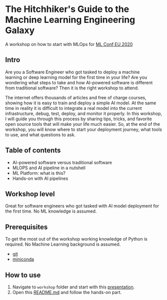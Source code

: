 # The Hitchhiker's Guide to the Machine Learning Engineering Galaxy

A workshop on how to start with MLOps for [ML Conf EU 2020](https://mlconf.eu/)

## Intro
Are you a Software Engineer who got tasked to deploy a machine learning or deep learning model for the first time in your life? Are you wondering what steps to take and how AI-powered software is different from traditional software? Then it is the right workshop to attend.

The internet offers thousands of articles and free of charge courses, showing how it is easy to train and deploy a simple AI model. At the same time in reality it is difficult to integrate a real model into the current infrastructure, debug, test, deploy, and monitor it properly. In this workshop, I will guide you through this process by sharing tips, tricks, and favorite open source tools that will make your life much easier. So, at the end of the workshop, you will know where to start your deployment journey, what tools to use, and what questions to ask.

## Table of contents

- AI-powered software versus traditional software
- MLOPS and AI pipeline in a nutshell
- ML Platform: what is this?
- Hands-on with AI pipelines

## Workshop level
Great for software engineers who got tasked with AI model deployment for the first time. No ML knowledge is assumed.

## Prerequisites 
To get the most out of the workshop working knowledge of Python is required. No Machine Learning background is assumed.
- [git](https://git-scm.com/downloads)
- [miniconda](https://docs.conda.io/en/latest/miniconda.html)

## How to use
1. Navigate to `workshop` folder and start with this [presentation](...).
2. Open this [README.md](...) and follow the hands-on part.
